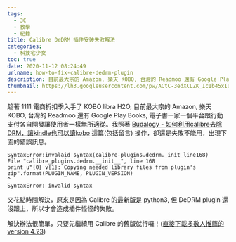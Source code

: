 ```yaml
---
tags: 
  - 3C
  - 教學
  - 紀錄
title: Calibre DeDRM 插件安裝失敗解法
categories:
  - 科技宅少女
toc: true
date: 2020-11-12 08:24:49
urlname: how-to-fix-calibre-dedrm-plugin
description: 目前最大宗的 Amazon, 樂天 KOBO, 台灣的 Readmoo 還有 Google Play Books, 電子書一家一個平台跟行動支付各自開發讓使用者一樣無所適從。我照著 這篇(包括留言) 操作，卻還是失敗不能用，出現下面的錯誤訊息。
thumbnail: https://lh3.googleusercontent.com/pw/ACtC-3edXCLZK_IcIb45xIUPsRJd43_iGbghDrH2JCHuO0YqbtTw4gscsvD_KwWfa468mU3zocPPMh0uu4fxOfo2uppQSQEVNXV5Oah9eBAv3ahuMyaVlP4T_Rjk_k8q3cRFmf4iC2y-H1Ycg-C9AR-80Ls=w1250-h536-no?authuser=1
---
```


趁著 1111 電商折扣季入手了 KOBO libra H2O, 目前最大宗的 Amazon, 樂天 KOBO, 台灣的 Readmoo 還有 Google Play Books, 電子書一家一個平台跟行動支付各自開發讓使用者一樣無所適從。我照著 [Budalogy - 如何利用calibre去除DRM，讓kindle也可以讀kobo](https://budafang.blogspot.com/2018/02/calibredrmkindlekobo.html) 這篇(包括留言) 操作，卻還是失敗不能用，出現下面的錯誤訊息。<!-- more -->

```
SyntaxError:invalaid syntax(calibre-plugins.dedrm._init_line168)
File "calibre_plugins.dedrm.__init__", line 168
print u"{0} v{1}: Copying needed library files from plugin's zip".format(PLUGIN_NAME, PLUGIN_VERSION)
^
SyntaxError: invalid syntax
```

又花點時間解決，原來是因為 Calibre 的最新版是 python3, 但 DeDRM plugin 還沒跟上，所以才會造成插件怪怪的失敗。

解決辦法很簡單，只要先繼續用 Calibre 的舊版就行囉！([直接下載多數人推薦的 version 4.23](https://download.calibre-ebook.com/4.23.0/))